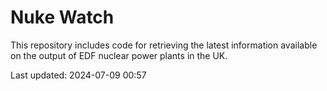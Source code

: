 # Nuke Watch

This repository includes code for retrieving the latest information available on the output of EDF nuclear power plants in the UK.

Last updated: 2024-07-09 00:57